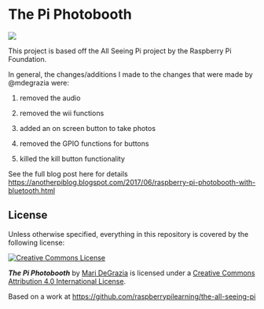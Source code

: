 # The Pi Photobooth

![](photobooth.png)

This project is based off the All Seeing Pi project by the Raspberry Pi Foundation.

In general, the changes/additions I made to the changes that were made by @mdegrazia were:

1) removed the audio
2) removed the wii functions

3) added an on screen button to take photos
4) removed the GPIO functions for buttons
5) killed the kill button functionality

See the full blog post here for details https://anotherpiblog.blogspot.com/2017/06/raspberry-pi-photobooth-with-bluetooth.html
## License

Unless otherwise specified, everything in this repository is covered by the following license:

[![Creative Commons License](http://i.creativecommons.org/l/by-sa/4.0/88x31.png)](http://creativecommons.org/licenses/by-sa/4.0/)

***The Pi Photobooth*** by [Mari DeGrazia](http://anotherpiblog.blogspot.com/) is licensed under a [Creative Commons Attribution 4.0 International License](http://creativecommons.org/licenses/by-sa/4.0/).

Based on a work at https://github.com/raspberrypilearning/the-all-seeing-pi
